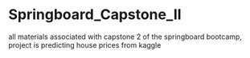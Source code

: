 # Springboard_Capstone_II
all materials associated with capstone 2 of the springboard bootcamp, project is predicting house prices from kaggle
